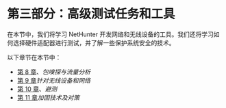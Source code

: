 # 第三部分：高级测试任务和工具

在本节中，我们将学习 NetHunter 开发网络和无线设备的工具。我们还将学习如何选择硬件适配器进行测试，并了解一些保护系统安全的技术。

以下章节在本节中：

*   [第 8 章](07.html)、*包嗅探与流量分析*
*   [第 9 章](08.html)*针对无线设备和网络*
*   [第 10 章](09.html)、*避测*
*   [第 11 章](10.html)*加固技术及对策*